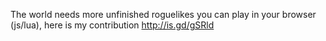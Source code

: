 The world needs more unfinished roguelikes you can play in your browser (js/lua), here is my contribution http://is.gd/gSRld